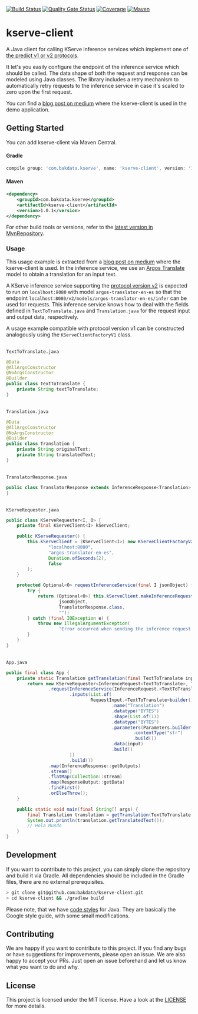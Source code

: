 [![Build Status](https://dev.azure.com/bakdata/public/_apis/build/status/bakdata.kserve-client?repoName=bakdata%2Fkserve-client&branchName=main)](https://dev.azure.com/bakdata/public/_build/latest?definitionId=32&repoName=bakdata%2Fkserve-client&branchName=main)
[![Quality Gate Status](https://sonarcloud.io/api/project_badges/measure?project=com.bakdata.kserve%3Akserve-client&metric=alert_status)](https://sonarcloud.io/summary/new_code?id=com.bakdata.kserve%3Akserve-client)
[![Coverage](https://sonarcloud.io/api/project_badges/measure?project=com.bakdata.kserve%3Akserve-client&metric=coverage)](https://sonarcloud.io/summary/new_code?id=com.bakdata.kserve%3Akserve-client)
[![Maven](https://img.shields.io/maven-central/v/com.bakdata.kserve/kserve-client.svg)](https://search.maven.org/search?q=g:com.bakdata.kserve%20AND%20a:kserve-client&core=gav)


# kserve-client

A Java client for calling KServe inference services which implement one of [the predict v1 or v2 protocols](https://kserve.github.io/website/modelserving/v1beta1/serving_runtime/). 

It let's you easily configure the endpoint of the inference service which should be called. 
The data shape of both the request and response can be modeled using Java classes. 
The library includes a retry mechanism to automatically retry requests to the inference service in case it's scaled to zero upon the first request.

You can find a [blog post on medium](https://medium.com/bakdata/xxx) where the kserve-client is used in the demo application.

## Getting Started

You can add kserve-client via Maven Central.

#### Gradle
```gradle
compile group: 'com.bakdata.kserve', name: 'kserve-client', version: '1.0.1'
```

#### Maven
```xml
<dependency>
    <groupId>com.bakdata.kserve</groupId>
    <artifactId>kserve-client</artifactId>
    <version>1.0.1</version>
</dependency>
```


For other build tools or versions, refer to the [latest version in MvnRepository](https://mvnrepository.com/artifact/com.bakdata.kserve/kserve-client/latest).

### Usage

This usage example is extracted from a [blog post on medium](https://medium.com/bakdata/xxx) where the kserve-client is used. In the inference service, we use an [Argos Translate](https://github.com/argosopentech/argos-translate) model to obtain a translation for an input text.

A KServe inference service supporting the [protocol version v2](https://kserve.github.io/website/modelserving/inference_api) is expected to run on `localhost:8080` with model `argos-translator-en-es` so that the endpoint `localhost:8080/v2/models/argos-translator-en-es/infer` can be used for requests.
This inference service knows how to deal with the fields defined in `TextToTranslate.java` and `Translation.java` for the request input and output data, respectively.

A usage example compatible with protocol version v1 can be constructed analogously using the `KServeClientFactoryV1` class.

\
`TextToTranslate.java`
```java
@Data
@AllArgsConstructor
@NoArgsConstructor
@Builder
public class TextToTranslate {
    private String textToTranslate;
}
```

\
`Translation.java`
```java
@Data
@AllArgsConstructor
@NoArgsConstructor
@Builder
public class Translation {
    private String originalText;
    private String translatedText;
}
```

\
`TranslatorResponse.java`
```java
public class TranslatorResponse extends InferenceResponse<Translation> {
}
```

\
`KServeRequester.java`
```java
public class KServeRequester<I, O> {
    private final KServeClient<I> kServeClient;

    public KServeRequester() {
        this.kServeClient = (KServeClient<I>) new KServeClientFactoryV2().getKServeClient(
                "localhost:8080",
                "argos-translator-en-es",
                Duration.ofSeconds(2),
                false
        );
    }

    protected Optional<O> requestInferenceService(final I jsonObject) {
        try {
            return (Optional<O>) this.kServeClient.makeInferenceRequest(
                    jsonObject,
                    TranslatorResponse.class,
                    "");
        } catch (final IOException e) {
            throw new IllegalArgumentException(
                    "Error occurred when sending the inference request or receiving the response", e);
        }
    }
}
```

\
`App.java`
```java
public final class App {
    private static Translation getTranslation(final TextToTranslate input) {
        return new KServeRequester<InferenceRequest<TextToTranslate>, TranslatorResponse>()
                .requestInferenceService(InferenceRequest.<TextToTranslate>builder()
                        .inputs(List.of(
                                RequestInput.<TextToTranslate>builder()
                                        .name("Translation")
                                        .datatype("BYTES")
                                        .shape(List.of(1))
                                        .datatype("BYTES")
                                        .parameters(Parameters.builder()
                                                .contentType("str")
                                                .build())
                                        .data(input)
                                        .build()
                        ))
                        .build())
                .map(InferenceResponse::getOutputs)
                .stream()
                .flatMap(Collection::stream)
                .map(ResponseOutput::getData)
                .findFirst()
                .orElseThrow();
    }

    public static void main(final String[] args) {
        final Translation translation = getTranslation(TextToTranslate.builder().textToTranslate("Hello World").build());
        System.out.println(translation.getTranslatedText());
        // Hola Mundo
    }
}
```

## Development

If you want to contribute to this project, you can simply clone the repository and build it via Gradle.
All dependencies should be included in the Gradle files, there are no external prerequisites.

```bash
> git clone git@github.com:bakdata/kserve-client.git
> cd kserve-client && ./gradlew build
```

Please note, that we have [code styles](https://github.com/bakdata/bakdata-code-styles) for Java.
They are basically the Google style guide, with some small modifications.

## Contributing

We are happy if you want to contribute to this project.
If you find any bugs or have suggestions for improvements, please open an issue.
We are also happy to accept your PRs.
Just open an issue beforehand and let us know what you want to do and why.

## License
This project is licensed under the MIT license.
Have a look at the [LICENSE](https://github.com/bakdata/kserve-client/blob/main/LICENSE) for more details.
